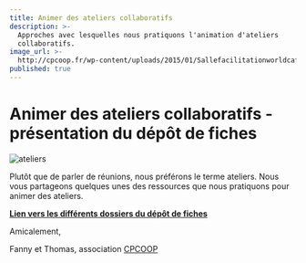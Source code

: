 ```yaml
---
title: Animer des ateliers collaboratifs
description: >-
  Approches avec lesquelles nous pratiquons l'animation d'ateliers
  collaboratifs.
image_url: >-
  http://cpcoop.fr/wp-content/uploads/2015/01/Sallefacilitationworldcafe-300x121.jpg
published: true
---
```

# Animer des ateliers collaboratifs - présentation du dépôt de fiches

![ateliers](http://cpcoop.fr/wp-content/uploads/2015/01/Sallefacilitationworldcafe-300x121.jpg)

Plutôt que de parler de réunions, nous préférons le terme ateliers. 
Nous vous partageons quelques unes des ressources que nous pratiquons pour animer des ateliers.

**[Lien vers les différents dossiers du dépôt de fiches](http://www.multibao.org/#cpcoop/animer_ateliers)**

Amicalement,

Fanny et Thomas, association [CPCOOP](http://cpcoop.fr)
